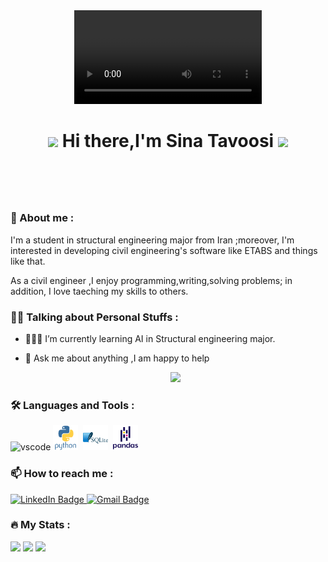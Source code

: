 



<div id="header" align="center">
  <video src="https://user-images.githubusercontent.com/110530257/200029627-b322684c-046b-458b-9a50-c95f587b1624.mp4" />
</div>


<h1 id="header" align="center">
  <img src="https://media.giphy.com/media/LOnt6uqjD9OexmQJRB/giphy.gif" width="50px"/>
  Hi there,I'm Sina Tavoosi
  <img src="https://media.giphy.com/media/mr1Y20DOOU1awBRjiP/giphy.gif" width="45px"/>
</h1>

<h1 id="header" align="center">

<img  src="https://komarev.com/ghpvc/?username=sinatavoosi97&style=flat-square&color=blue" alt=""/>
</h1>


### 👷 About me : 

I'm a student in structural engineering major from Iran ;moreover, I'm interested in developing civil engineering's software like ETABS and things like that.

As a civil engineer ,I enjoy programming,writing,solving problems; in addition, I love taeching my skills to others.  


### 👨‍💼 Talking about Personal Stuffs :


- 👨🏾‍💻 I’m currently learning AI in Structural engineering major.
- 💌 Ask me about anything ,I am happy to help <div id="header" align="center">

  <img src="https://media.giphy.com/media/jdPMeyv9rn0hZHh8n9/giphy.gif" width="200"/>
</div>


### :hammer_and_wrench: Languages and Tools :

<div>
  <img src="https://cdn.jsdelivr.net/gh/devicons/devicon/icons/vscode/vscode-original.svg" alt="vscode" width="40" height="45"/>
  <img src="https://github.com/devicons/devicon/blob/master/icons/python/python-original-wordmark.svg" title="Python" alt="Python" width="40" height="40"/>&nbsp;
  <img src="https://github.com/devicons/devicon/blob/master/icons/sqlite/sqlite-original-wordmark.svg" title="sqlite" alt="sqlite" width="40" height="40"/>&nbsp;
  <img src="https://github.com/devicons/devicon/blob/master/icons/pandas/pandas-original-wordmark.svg" title="Pandas" **alt="Pandas" width="40" height="40"/>
</div>

### 📫 How to reach me : 


<div id="badges">
  <a href="https://www.linkedin.com/in/sina-tavoosi-785627156">
    <img src="https://user-images.githubusercontent.com/110530257/200368359-83ed7da8-c52b-4651-b635-b9dc7f915e4b.png" alt="LinkedIn Badge" width="40"/>
    
  </a>
  <a href="https://www.sinatavoosi76@gmail.com">
    <img src="https://user-images.githubusercontent.com/110530257/200370552-2f286bc6-7072-4beb-adfa-281c0eab0f24.png" alt="Gmail Badge" width="40"/>
  </a> 
  
                                    
</div>

### :fire: My Stats :

<picture>
<source 
  srcset="https://github-readme-stats.vercel.app/api?username=sinatavoosi97&show_icons=true&theme=light"
  media="(prefers-color-scheme: dark)"
/>
<source
  srcset="https://github-readme-stats.vercel.app/api?username=sinatavoosi97&show_icons=true"
  media="(prefers-color-scheme: light), (prefers-color-scheme: no-preference)"
/>
<img src="https://github-readme-stats.vercel.app/api?username=sinatavoosi97&show_icons=true" />

</picture>


<img src="https://github-readme-stats.vercel.app/api/top-langs/?username=sinatavoosi97"/>

<img src="https://s3-us-west-2.amazonaws.com/s.cdpn.io/3/heart.svg" width="200px">





<!---
sinatavoosi97/sinatavoosi97 is a ✨ special ✨ repository because its `README.md` (this file) appears on your GitHub profile.
You can click the Preview link to take a look at your changes.
--->
